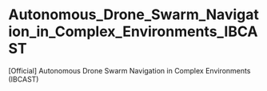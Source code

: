 # Autonomous_Drone_Swarm_Navigation_in_Complex_Environments_IBCAST
[Official] Autonomous Drone Swarm Navigation in Complex Environments (IBCAST)
